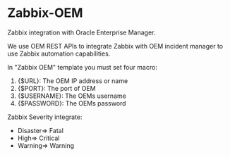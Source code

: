 # Zabbix-OEM
Zabbix integration with Oracle Enterprise Manager.

We use OEM REST APIs to integrate Zabbix with OEM incident manager to use Zabbix automation capabilities. 

In "Zabbix OEM" template you must set four macro:

1. {$URL}: The OEM IP address or name 
2. {$PORT}: The port of OEM
3. {$USERNAME}: The OEMs username 
4. {$PASSWORD}: The OEMs password

Zabbix Severity integrate:

- Disaster=> Fatal
- High=> Critical
- Warning=> Warning








